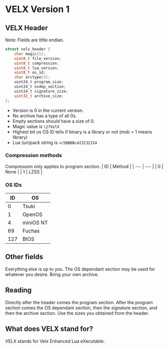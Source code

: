 # VELX Version 1

## VELX Header
Note: Fields are little endian.
```c
struct velx_header {
	char magic[5];
	uint8_t file_version;
	uint8_t compression;
	uint8_t lua_version;
	uint8_t os_id;
	char arctype[4];
	uint24_t program_size;
	uint24_t osdep_section;
	uint24_t signature_size;
	uint32_t archive_size;
};
```
* Version is 0 in the current version.
* No archive has a type of all 0s.
* Empty sections should have a size of 0.
* Magic value is `\27VelX`
* Highest bit os OS ID tells if binary is a library or not (msb = 1 means library)
* Lua (un)pack string is `<c5BBBBc4I3I3I3I4`

### Compression methods
Compression only applies to program section.
| ID | Method |
| --- | --- |
| 0 | None |
| 1 | LZSS |

### OS IDs
| ID | OS |
| --- | --- |
| 0 | Tsuki |
| 1 | OpenOS |
| 4 | miniOS NT |
| 69 | Fuchas |
| 127 | BIOS |

## Other fields
Everything else is up to you. The OS dependant section may be used for whatever you desire. Bring your own archive.

## Reading
Directly after the header comes the program section. After the program section comes the OS dependant section, then the signature section, and then the archive section. Use the sizes you obtained from the header.

## What does VELX stand for?
VELX stands for Velx Enhanced Lua eXecutable.

